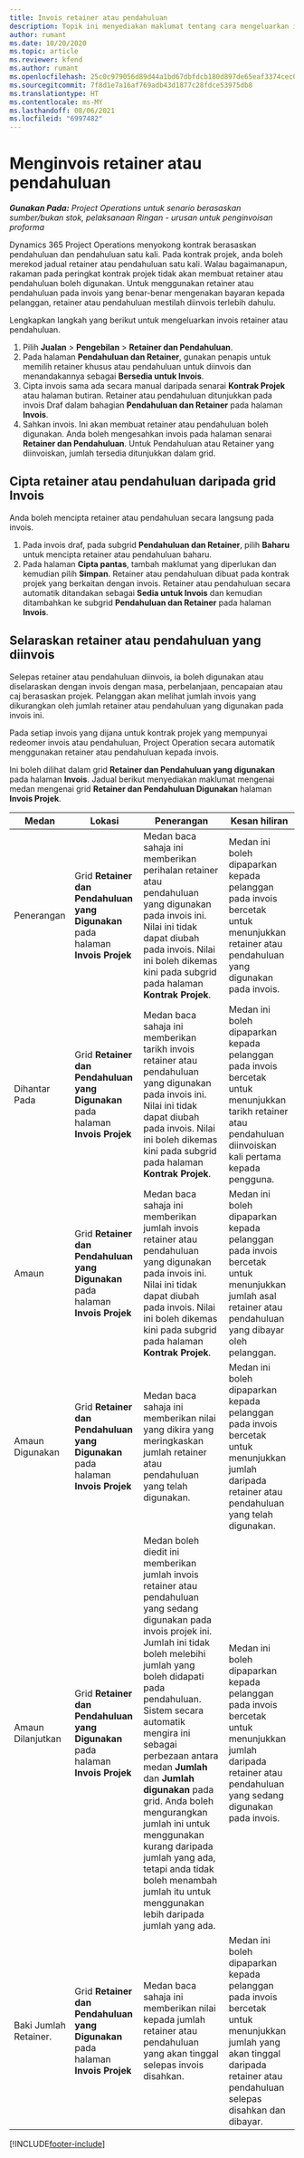 ```yaml
---
title: Invois retainer atau pendahuluan
description: Topik ini menyediakan maklumat tentang cara mengeluarkan invois retainer atau pendahuluan dalam Project Operations.
author: rumant
ms.date: 10/20/2020
ms.topic: article
ms.reviewer: kfend
ms.author: rumant
ms.openlocfilehash: 25c0c979056d89d44a1bd67dbfdcb180d897de65eaf3374cec0a2dc73c4e3568
ms.sourcegitcommit: 7f8d1e7a16af769adb43d1877c28fdce53975db8
ms.translationtype: HT
ms.contentlocale: ms-MY
ms.lasthandoff: 08/06/2021
ms.locfileid: "6997482"
---
```

# <a name="invoice-a-retainer-or-an-advance"></a>Menginvois retainer atau pendahuluan

_**Gunakan Pada:** Project Operations untuk senario berasaskan sumber/bukan stok, pelaksanaan Ringan - urusan untuk penginvoisan proforma_

Dynamics 365 Project Operations menyokong kontrak berasaskan pendahuluan dan pendahuluan satu kali. Pada kontrak projek, anda boleh merekod jadual retainer atau pendahuluan satu kali. Walau bagaimanapun, rakaman pada peringkat kontrak projek tidak akan membuat retainer atau pendahuluan boleh digunakan. Untuk menggunakan retainer atau pendahuluan pada invois yang benar-benar mengenakan bayaran kepada pelanggan, retainer atau pendahuluan mestilah diinvois terlebih dahulu.

Lengkapkan langkah yang berikut untuk mengeluarkan invois retainer atau pendahuluan.

1. Pilih **Jualan** > **Pengebilan** > **Retainer dan Pendahuluan**. 
2. Pada halaman **Pendahuluan dan Retainer**, gunakan penapis untuk memilih retainer khusus atau pendahuluan untuk diinvois dan menandakannya sebagai **Bersedia untuk Invois**.
3. Cipta invois sama ada secara manual daripada senarai **Kontrak Projek** atau halaman butiran. Retainer atau pendahuluan ditunjukkan pada invois Draf dalam bahagian **Pendahuluan dan Retainer** pada halaman **Invois**.
4. Sahkan invois. Ini akan membuat retainer atau pendahuluan boleh digunakan. Anda boleh mengesahkan invois pada halaman senarai **Retainer dan Pendahuluan**. Untuk Pendahuluan atau Retainer yang diinvoiskan, jumlah tersedia ditunjukkan dalam grid.

## <a name="create-a-retainer-or-advance-from-the-invoice-grid"></a>Cipta retainer atau pendahuluan daripada grid Invois

Anda boleh mencipta retainer atau pendahuluan secara langsung pada invois.

1. Pada invois draf, pada subgrid **Pendahuluan dan Retainer**, pilih **Baharu** untuk mencipta retainer atau pendahuluan baharu. 
2. Pada halaman **Cipta pantas**, tambah maklumat yang diperlukan dan kemudian pilih **Simpan**. Retainer atau pendahuluan dibuat pada kontrak projek yang berkaitan dengan invois. Retainer atau pendahuluan secara automatik ditandakan sebagai **Sedia untuk Invois** dan kemudian ditambahkan ke subgrid **Pendahuluan dan Retainer** pada halaman **Invois**.

## <a name="reconcile-an-invoiced-retainer-or-advance"></a>Selaraskan retainer atau pendahuluan yang diinvois

Selepas retainer atau pendahuluan diinvois, ia boleh digunakan atau diselaraskan dengan invois dengan masa, perbelanjaan, pencapaian atau caj berasaskan projek. Pelanggan akan melihat jumlah invois yang dikurangkan oleh jumlah retainer atau pendahuluan yang digunakan pada invois ini.

Pada setiap invois yang dijana untuk kontrak projek yang mempunyai redeomer invois atau pendahuluan, Project Operation secara automatik menggunakan retainer atau pendahuluan kepada invois.

Ini boleh dilihat dalam grid **Retainer dan Pendahuluan yang digunakan** pada halaman **Invois**. Jadual berikut menyediakan maklumat mengenai medan mengenai grid **Retainer dan Pendahuluan Digunakan** halaman **Invois Projek**.

| Medan | Lokasi | Penerangan | Kesan hiliran |
| --- | --- | --- | --- |
| Penerangan | Grid **Retainer dan Pendahuluan yang Digunakan** pada halaman **Invois Projek** |Medan baca sahaja ini memberikan perihalan retainer atau pendahuluan yang digunakan pada invois ini. Nilai ini tidak dapat diubah pada invois. Nilai ini boleh dikemas kini pada subgrid pada halaman **Kontrak Projek**. | Medan ini boleh dipaparkan kepada pelanggan pada invois bercetak untuk menunjukkan retainer atau pendahuluan yang digunakan pada invois. |
| Dihantar Pada | Grid **Retainer dan Pendahuluan yang Digunakan** pada halaman **Invois Projek**  | Medan baca sahaja ini memberikan tarikh invois retainer atau pendahuluan yang digunakan pada invois ini. Nilai ini tidak dapat diubah pada invois. Nilai ini boleh dikemas kini pada subgrid pada halaman **Kontrak Projek**. | Medan ini boleh dipaparkan kepada pelanggan pada invois bercetak untuk menunjukkan tarikh retainer atau pendahuluan diinvoiskan kali pertama kepada pengguna. |
| Amaun | Grid **Retainer dan Pendahuluan yang Digunakan** pada halaman **Invois Projek**  | Medan baca sahaja ini memberikan jumlah invois retainer atau pendahuluan yang digunakan pada invois ini. Nilai ini tidak dapat diubah pada invois. Nilai ini boleh dikemas kini pada subgrid pada halaman **Kontrak Projek**. | Medan ini boleh dipaparkan kepada pelanggan pada invois bercetak untuk menunjukkan jumlah asal retainer atau pendahuluan yang dibayar oleh pelanggan. |
| Amaun Digunakan | Grid **Retainer dan Pendahuluan yang Digunakan** pada halaman **Invois Projek**  | Medan baca sahaja ini memberikan nilai yang dikira yang meringkaskan jumlah retainer atau pendahuluan yang telah digunakan. | Medan ini boleh dipaparkan kepada pelanggan pada invois bercetak untuk menunjukkan jumlah daripada retainer atau pendahuluan yang telah digunakan. |
| Amaun Dilanjutkan | Grid **Retainer dan Pendahuluan yang Digunakan** pada halaman **Invois Projek**  | Medan boleh diedit ini memberikan jumlah invois retainer atau pendahuluan yang sedang digunakan pada invois projek ini. Jumlah ini tidak boleh melebihi jumlah yang boleh didapati pada pendahuluan. Sistem secara automatik mengira ini sebagai perbezaan antara medan **Jumlah** dan **Jumlah digunakan** pada grid. Anda boleh mengurangkan jumlah ini untuk menggunakan kurang daripada jumlah yang ada, tetapi anda tidak boleh menambah jumlah itu untuk menggunakan lebih daripada jumlah yang ada. | Medan ini boleh dipaparkan kepada pelanggan pada invois bercetak untuk menunjukkan jumlah daripada retainer atau pendahuluan yang sedang digunakan pada invois. |
| Baki Jumlah Retainer. | Grid **Retainer dan Pendahuluan yang Digunakan** pada halaman **Invois Projek**  | Medan baca sahaja ini memberikan nilai kepada jumlah retainer atau pendahuluan yang akan tinggal selepas invois disahkan. | Medan ini boleh dipaparkan kepada pelanggan pada invois bercetak untuk menunjukkan jumlah yang akan tinggal daripada retainer atau pendahuluan selepas disahkan dan dibayar. |


[!INCLUDE[footer-include](../../includes/footer-banner.md)]